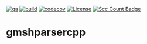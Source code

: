 [![qa](https://github.com/andrsd/gmshparsercpp/actions/workflows/qa.yml/badge.svg)](https://github.com/andrsd/gmshparsercpp/actions/workflows/qa.yml)
[![build](https://github.com/andrsd/gmshparsercpp/actions/workflows/build.yml/badge.svg)](https://github.com/andrsd/gmshparsercpp/actions/workflows/build.yml)
[![codecov](https://codecov.io/gh/andrsd/gmshparsercpp/branch/main/graph/badge.svg?token=7l7OVQ7cmp)](https://codecov.io/gh/andrsd/gmshparsercpp)
[![License](http://img.shields.io/:license-mit-blue.svg)](https://andrsd.mit-license.org/)
[![Scc Count Badge](https://sloc.xyz/github/andrsd/gmshparsercpp/)](https://github.com/andrsd/gmshparsercpp/)

# gmshparsercpp
